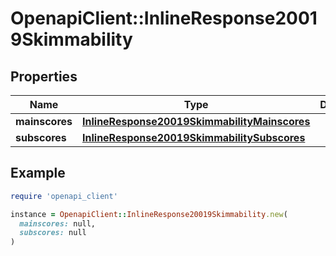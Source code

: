 # OpenapiClient::InlineResponse20019Skimmability

## Properties

| Name | Type | Description | Notes |
| ---- | ---- | ----------- | ----- |
| **mainscores** | [**InlineResponse20019SkimmabilityMainscores**](InlineResponse20019SkimmabilityMainscores.md) |  | [optional] |
| **subscores** | [**InlineResponse20019SkimmabilitySubscores**](InlineResponse20019SkimmabilitySubscores.md) |  | [optional] |

## Example

```ruby
require 'openapi_client'

instance = OpenapiClient::InlineResponse20019Skimmability.new(
  mainscores: null,
  subscores: null
)
```

